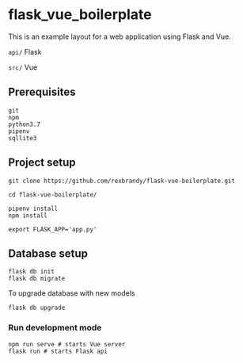 # flask_vue_boilerplate

This is an example layout for a web application using Flask and Vue.

`api/` Flask

`src/` Vue


## Prerequisites
```
git
npm
python3.7 
pipenv
sqllite3
```

## Project setup
```
git clone https://github.com/rexbrandy/flask-vue-boilerplate.git

cd flask-vue-boilerplate/

pipenv install
npm install

export FLASK_APP='app.py'
```

## Database setup
```
flask db init
flask db migrate
```
To upgrade database with new models
```
flask db upgrade
```

### Run development mode
```
npm run serve # starts Vue server
flask run # starts Flask api
```
